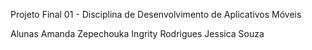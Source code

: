 Projeto Final 01 - Disciplina de Desenvolvimento de Aplicativos Móveis

Alunas
Amanda Zepechouka
Ingrity Rodrigues
Jessica Souza
